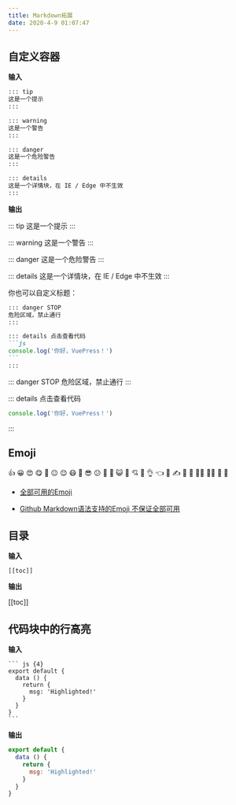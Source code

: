 ```yaml
---
title: Markdown拓展
date: 2020-4-9 01:07:47
---
```


## 自定义容器

**输入**

```md
::: tip
这是一个提示
:::

::: warning
这是一个警告
:::

::: danger
这是一个危险警告
:::

::: details
这是一个详情块，在 IE / Edge 中不生效
:::
```

**输出**

::: tip
这是一个提示
:::

::: warning
这是一个警告
:::

::: danger
这是一个危险警告
:::

::: details
这是一个详情块，在 IE / Edge 中不生效
:::

你也可以自定义标题：

~~~md
::: danger STOP
危险区域，禁止通行
:::

::: details 点击查看代码
```js
console.log('你好，VuePress！')
```
:::
~~~

::: danger STOP
危险区域，禁止通行
:::

::: details 点击查看代码
```js
console.log('你好，VuePress！')
```
:::

## Emoji

:+1: :grinning: :heart_eyes: :yum: :hugs: :neutral_face: :relieved: :mask: :cowboy_hat_face: :sunglasses: :confused: :triumph: :shit: :smiley_cat: :see_no_evil: :cupid: :wave: :ok_hand: :point_left: :clap: :writing_hand: :muscle: :baby: :frowning_woman: :frowning_man: :tada: :100:

- [全部可用的Emoji](https://github.com/markdown-it/markdown-it-emoji/blob/master/lib/data/full.json)

- [Github Markdown语法支持的Emoji 不保证全部可用](https://github.com/ikatyang/emoji-cheat-sheet)

## 目录

**输入**

```
[[toc]]
```

**输出**

[[toc]]

## 代码块中的行高亮

**输入**

~~~text
``` js {4}
export default {
  data () {
    return {
      msg: 'Highlighted!'
    }
  }
}
```
~~~

**输出**

``` js {4}
export default {
  data () {
    return {
      msg: 'Highlighted!'
    }
  }
}
```